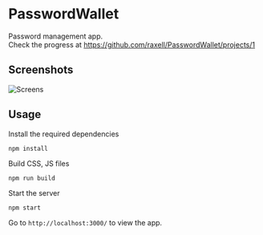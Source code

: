 # PasswordWallet

Password management app.  
Check the progress at https://github.com/raxell/PasswordWallet/projects/1


## Screenshots

![Screens](https://user-images.githubusercontent.com/1424306/65877518-29ef8380-e38c-11e9-865b-958f5cc11664.png)


## Usage

Install the required dependencies
```
npm install
```

Build CSS, JS files
```
npm run build
```

Start the server
```
npm start
```

Go to `http://localhost:3000/` to view the app.

